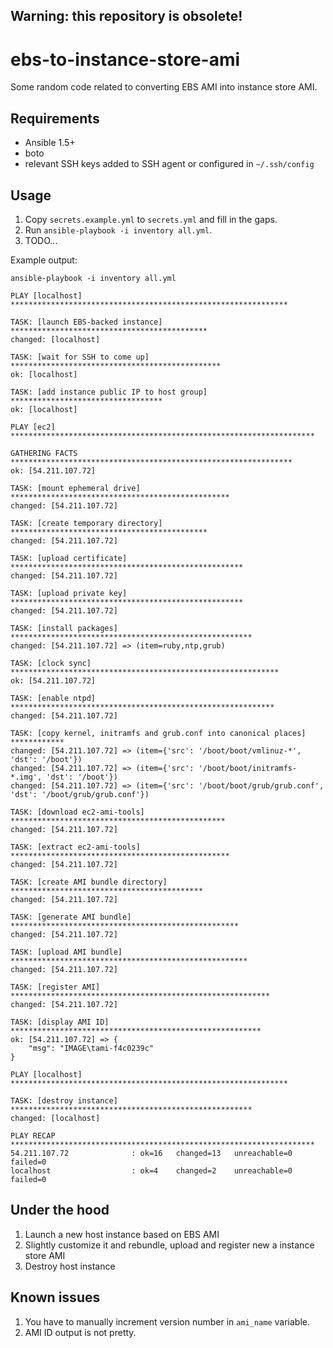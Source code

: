 Warning: this repository is obsolete!
-------------------------------------

ebs-to-instance-store-ami
=========================

Some random code related to converting EBS AMI into instance store AMI.


Requirements
------------

* Ansible 1.5+
* boto
* relevant SSH keys added to SSH agent or configured in `~/.ssh/config`


Usage
-----

1. Copy `secrets.example.yml` to `secrets.yml` and fill in the gaps.
2. Run `ansible-playbook -i inventory all.yml`.
3. TODO...

Example output:

```
ansible-playbook -i inventory all.yml

PLAY [localhost] **************************************************************

TASK: [launch EBS-backed instance] ********************************************
changed: [localhost]

TASK: [wait for SSH to come up] ***********************************************
ok: [localhost]

TASK: [add instance public IP to host group] **********************************
ok: [localhost]

PLAY [ec2] ********************************************************************

GATHERING FACTS ***************************************************************
ok: [54.211.107.72]

TASK: [mount ephemeral drive] *************************************************
changed: [54.211.107.72]

TASK: [create temporary directory] ********************************************
changed: [54.211.107.72]

TASK: [upload certificate] ****************************************************
changed: [54.211.107.72]

TASK: [upload private key] ****************************************************
changed: [54.211.107.72]

TASK: [install packages] ******************************************************
changed: [54.211.107.72] => (item=ruby,ntp,grub)

TASK: [clock sync] ************************************************************
ok: [54.211.107.72]

TASK: [enable ntpd] ***********************************************************
changed: [54.211.107.72]

TASK: [copy kernel, initramfs and grub.conf into canonical places] ************
changed: [54.211.107.72] => (item={'src': '/boot/boot/vmlinuz-*', 'dst': '/boot'})
changed: [54.211.107.72] => (item={'src': '/boot/boot/initramfs-*.img', 'dst': '/boot'})
changed: [54.211.107.72] => (item={'src': '/boot/boot/grub/grub.conf', 'dst': '/boot/grub/grub.conf'})

TASK: [download ec2-ami-tools] ************************************************
changed: [54.211.107.72]

TASK: [extract ec2-ami-tools] *************************************************
changed: [54.211.107.72]

TASK: [create AMI bundle directory] *******************************************
changed: [54.211.107.72]

TASK: [generate AMI bundle] ***************************************************
changed: [54.211.107.72]

TASK: [upload AMI bundle] *****************************************************
changed: [54.211.107.72]

TASK: [register AMI] **********************************************************
changed: [54.211.107.72]

TASK: [display AMI ID] ********************************************************
ok: [54.211.107.72] => {
    "msg": "IMAGE\tami-f4c0239c"
}

PLAY [localhost] **************************************************************

TASK: [destroy instance] ******************************************************
changed: [localhost]

PLAY RECAP ********************************************************************
54.211.107.72              : ok=16   changed=13   unreachable=0    failed=0
localhost                  : ok=4    changed=2    unreachable=0    failed=0
```


Under the hood
--------------

1. Launch a new host instance based on EBS AMI
2. Slightly customize it and rebundle, upload and register new a instance store AMI
3. Destroy host instance


Known issues
------------

1. You have to manually increment version number in `ami_name` variable.
2. AMI ID output is not pretty.
